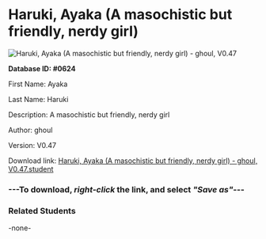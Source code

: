 # Haruki, Ayaka (A masochistic but friendly, nerdy girl)

<img src="Files/Haruki, Ayaka (A masochistic but friendly, nerdy girl).png" title="Haruki, Ayaka (A masochistic but friendly, nerdy girl) - ghoul, V0.47">

**Database ID: #0624**

First Name: Ayaka

Last Name: Haruki

Description: A masochistic but friendly, nerdy girl

Author: ghoul

Version: V0.47

Download link: <a href="https://raw.githubusercontent.com/Arbiter1223/Daigaku-Gurashi-Custom-Students/master/Files/Student Files/Haruki%2C%20Ayaka%20(A%20masochistic%20but%20friendly%2C%20nerdy%20girl)%20-%20ghoul%2C%20V0.47.student">Haruki, Ayaka (A masochistic but friendly, nerdy girl) - ghoul, V0.47.student</a>

### ---**To download, _right-click_ the link, and select _"Save as"_**---

### Related Students

-none-
